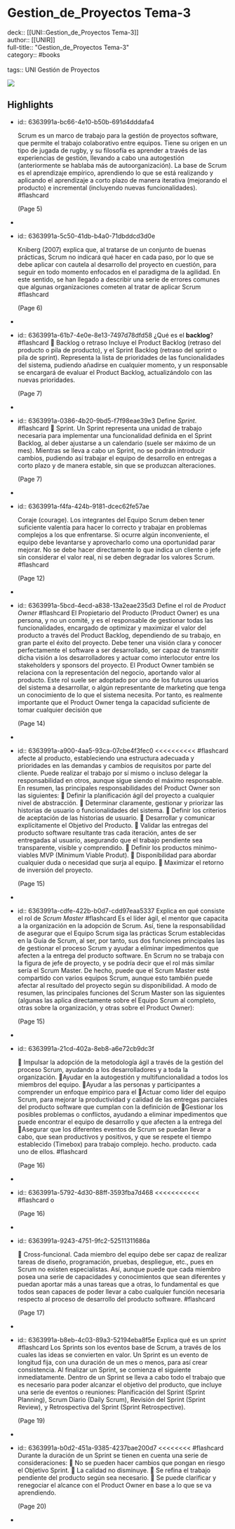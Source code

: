 # Gestion_de_Proyectos Tema-3

deck:: [[UNI::Gestion_de_Proyectos Tema-3]]\
author:: [[UNIR]]\
full-title:: "Gestion_de_Proyectos Tema-3"\
category:: #books\
\
tags:: UNI Gestión de Proyectos  

![](https://readwise-assets.s3.amazonaws.com/media/uploaded_book_covers/profile_22942/1b378a82-75ea-492f-9c7c-b72a832e87fc.jpg)
## Highlights
- id:: 6363991a-bc66-4e10-b50b-691d4dddafa4
  
  Scrum es un marco de trabajo para la gestión de proyectos software, que permite el trabajo colaborativo entre equipos. Tiene su origen en un tipo de jugada de rugby, y su filosofía es aprender a través de las experiencias de gestión, llevando a cabo una autogestión (anteriormente se hablaba más de autoorganización). La base de Scrum es el aprendizaje empírico, aprendiendo lo que se está realizando y aplicando el aprendizaje a corto plazo de manera iterativa (mejorando el producto) e incremental (incluyendo nuevas funcionalidades). #flashcard 
  
  
     (Page 5)
-
- id:: 6363991a-5c50-41db-b4a0-71dbddcd3d0e
  
  Kniberg (2007) explica que, al tratarse de un conjunto de buenas prácticas, Scrum no indicará qué hacer en cada paso, por lo que se debe aplicar con cautela al desarrollo del proyecto en cuestión, para seguir en todo momento enfocados en el paradigma de la agilidad. En este sentido, se han llegado a describir una serie de errores comunes que algunas organizaciones cometen al tratar de aplicar Scrum #flashcard 
  
  
     (Page 6)
-
- id:: 6363991a-61b7-4e0e-8e13-7497d78dfd58
   ¿Qué es el **backlog**? #flashcard 
     Backlog o retraso Incluye el Product Backlog (retraso del producto o pila de producto), y el Sprint Backlog (retraso del sprint o pila de sprint). Representa la lista de prioridades de las funcionalidades del sistema, pudiendo añadirse en cualquier momento, y un responsable se encargará de evaluar el Product Backlog, actualizándolo con las nuevas prioridades.
  
     (Page 7)
-
- id:: 6363991a-0386-4b20-9bd5-f7f98eae39e3
   Define *Sprint*. #flashcard 
     Sprint. Un Sprint representa una unidad de trabajo necesaria para implementar una funcionalidad definida en el Sprint Backlog, al deber ajustarse a un calendario (suele ser máximo de un mes). Mientras se lleva a cabo un Sprint, no se podrán introducir cambios, pudiendo así trabajar el equipo de desarrollo en entregas a corto plazo y de manera estable, sin que se produzcan alteraciones.
  
     (Page 7)
-
- id:: 6363991a-f4fa-424b-9181-dcec62fe57ae
  
  Coraje (courage). Los integrantes del Equipo Scrum deben tener suficiente valentía para hacer lo correcto y trabajar en problemas complejos a los que enfrentarse. Si ocurre algún inconveniente, el equipo debe levantarse y aprovecharlo como una oportunidad parar mejorar. No se debe hacer directamente lo que indica un cliente o jefe sin considerar el valor real, ni se deben degradar los valores Scrum. #flashcard 
  
  
     (Page 12)
-
- id:: 6363991a-5bcd-4ecd-a838-13a2eae235d3
   Define el rol de *Product Owner* #flashcard 
    El Propietario del Producto (Product Owner) es una persona, y no un comité, y es el responsable de gestionar todas las funcionalidades, encargado de optimizar y maximizar el valor del producto a través del Product Backlog, dependiendo de su trabajo, en gran parte el éxito del proyecto. Debe tener una visión clara y conocer perfectamente el software a ser desarrollado, ser capaz de transmitir dicha visión a los desarrolladores y actuar como interlocutor entre los stakeholders y sponsors del proyecto. El Product Owner también se relaciona con la representación del negocio, aportando valor al producto. Este rol suele ser adoptado por uno de los futuros usuarios del sistema a desarrollar, o algún representante de marketing que tenga un conocimiento de lo que el sistema necesita. Por tanto, es realmente importante que el Product Owner tenga la capacidad suficiente de tomar cualquier decisión que
  
     (Page 14)
-
- id:: 6363991a-a900-4aa5-93ca-07cbe4f3fec0
   <<<<<<<<<< #flashcard 
    afecte al producto, estableciendo una estructura adecuada y prioridades en las demandas y cambios de requisitos por parte del cliente. Puede realizar el trabajo por sí mismo o incluso delegar la responsabilidad en otros, aunque sigue siendo el máximo responsable. En resumen, las principales responsabilidades del Product Owner son las siguientes:  Definir la planificación ágil del proyecto a cualquier nivel de abstracción.  Determinar claramente, gestionar y priorizar las historias de usuario o funcionalidades del sistema.  Definir los criterios de aceptación de las historias de usuario.  Desarrollar y comunicar explícitamente el Objetivo del Producto.  Validar las entregas del producto software resultante tras cada iteración, antes de ser entregadas al usuario, asegurando que el trabajo pendiente sea transparente, visible y comprendido.  Definir los productos mínimo-viables MVP (Minimum Viable Produt).  Disponibilidad para abordar cualquier duda o necesidad que surja al equipo.  Maximizar el retorno de inversión del proyecto.
  
     (Page 15)
-
- id:: 6363991a-cdfe-422b-b0d7-cdd97eaa5337
   Explica en qué consiste el rol de *Scrum Master* #flashcard 
    Es el líder ágil, el mentor que capacita a la organización en la adopción de Scrum. Así, tiene la responsabilidad de asegurar que el Equipo Scrum siga las prácticas Scrum establecidas en la Guía de Scrum, al ser, por tanto, sus dos funciones principales las de gestionar el proceso Scrum y ayudar a eliminar impedimentos que afecten a la entrega del producto software. En Scrum no se trabaja con la figura de jefe de proyecto, y se podría decir que el rol más similar sería el Scrum Master. De hecho, puede que el Scrum Master esté compartido con varios equipos Scrum, aunque esto también puede afectar al resultado del proyecto según su disponibilidad. A modo de resumen, las principales funciones del Scrum Master son las siguientes (algunas las aplica directamente sobre el Equipo Scrum al completo, otras sobre la organización, y otras sobre el Product Owner):
  
     (Page 15)
-
- id:: 6363991a-21cd-402a-8eb8-a6e72cb9dc3f
  
   Impulsar la adopción de la metodología ágil a través de la gestión del proceso Scrum, ayudando a los desarrolladores y a toda la organización. Ayudar en la autogestión y multifuncionalidad a todos los miembros del equipo. Ayudar a las personas y participantes a comprender un enfoque empírico para el Actuar como líder del equipo Scrum, para mejorar la productividad y calidad de las entregas parciales del producto software que cumplan con la definición de Gestionar los posibles problemas o conflictos, ayudando a eliminar impedimentos que puede encontrar el equipo de desarrollo y que afecten a la entrega del Asegurar que los diferentes eventos de Scrum se puedan llevar a cabo, que sean productivos y positivos, y que se respete el tiempo establecido (Timebox) para trabajo complejo. hecho. producto. cada uno de ellos. #flashcard 
  
  
     (Page 16)
-
- id:: 6363991a-5792-4d30-88ff-3593fba7d468
   <<<<<<<<<<< #flashcard 
    o
  
     (Page 16)
-
- id:: 6363991a-9243-4751-9fc2-52511311686a
  
   Cross-funcional. Cada miembro del equipo debe ser capaz de realizar tareas de diseño, programación, pruebas, despliegue, etc., pues en Scrum no existen especialistas. Así, aunque puede que cada miembro posea una serie de capacidades y conocimientos que sean diferentes y puedan aportar más a unas tareas que a otras, lo fundamental es que todos sean capaces de poder llevar a cabo cualquier función necesaria respecto al proceso de desarrollo del producto software. #flashcard 
  
  
     (Page 17)
-
- id:: 6363991a-b8eb-4c03-89a3-52194eba8f5e
   Explica qué es un *sprint* #flashcard 
    Los Sprints son los eventos base de Scrum, a través de los cuales las ideas se convierten en valor. Un Sprint es un evento de longitud fija, con una duración de un mes o menos, para así crear consistencia. Al finalizar un Sprint, se comienza el siguiente inmediatamente. Dentro de un Sprint se lleva a cabo todo el trabajo que es necesario para poder alcanzar el objetivo del producto, que incluye una serie de eventos o reuniones: Planificación del Sprint (Sprint Planning), Scrum Diario (Daily Scrum), Revisión del Sprint (Sprint Review), y Retrospectiva del Sprint (Sprint Retrospective).
  
     (Page 19)
-
- id:: 6363991a-b0d2-451a-9385-4237bae200d7
   <<<<<<<< #flashcard 
    Durante la duración de un Sprint se tienen en cuenta una serie de consideraciones:  No se pueden hacer cambios que pongan en riesgo el Objetivo Sprint.  La calidad no disminuye.  Se refina el trabajo pendiente del producto según sea necesario.  Se puede clarificar y renegociar el alcance con el Product Owner en base a lo que se va aprendiendo.
  
     (Page 20)
-